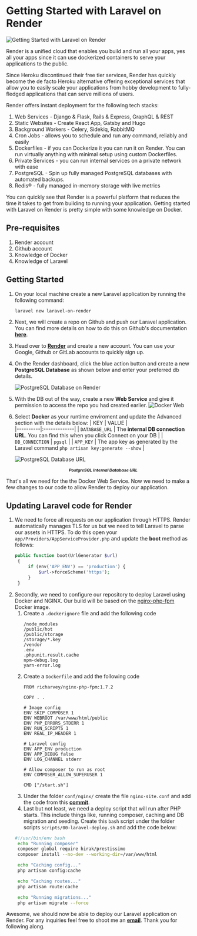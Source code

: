 # Getting Started with Laravel on Render

![Getting Started with Laravel on Render](https://res.cloudinary.com/dgrpkngjn/image/upload/c_scale,w_940/v1673289651/technical_writing/laravel-on-render/render-bg_psuzvw.jpg)

Render is a unified cloud that enables you build and run all your apps, yes all your apps since it can use dockerized containers to serve your applications to the public. 

Since Heroku discontinued their free tier services, Render has quickly become the de facto Heroku alternative offering exceptional services that allow you to easily scale your applications from hobby development to fully-fledged applications that can serve millions of users. 

Render offers instant deployment for the following tech stacks:

1. Web Services - Django & Flask, Rails & Express, GraphQL & REST
2. Static Websites - Create React App, Gatsby and Hugo
3. Background Workers - Celery, Sidekiq, RabbitMQ
4. Cron Jobs - allows you to schedule and run any command, reliably and easily
5. Dockerfiles - if you can Dockerize it you can run it on Render. You can run virtually anything with minimal setup using custom Dockerfiles.
6. Private Services - you can run internal services on a private network with ease
7. PostgreSQL - Spin up fully managed PostgreSQL databases with automated backups.
8. Redis®️ - fully managed in-memory storage with live metrics

You can quickly see that Render is a powerful platform that reduces the time it takes to get from building to running your application. Getting started with Laravel on Render is pretty simple with some knowledge on Docker.

## Pre-requisites

1. Render account
2. Github account
3. Knowledge of Docker
4. Knowledge of Laravel

## Getting Started

1. On your local machine create a new Laravel application by running the following command:

    ```shell
    laravel new laravel-on-render
    ```

2. Next, we will create a repo on Github and push our Laravel application. You can find more details on how to do this on Github's documentation **[here](https://docs.github.com/en/get-started/importing-your-projects-to-github/importing-source-code-to-github/adding-locally-hosted-code-to-github)**.

3. Head over to **[Render](https://render.com)** and create a new account. You can use your Google, Github or GitLab accounts to quickly sign up.

4. On the Render dashboard, click the blue action button and create a new **PostgreSQL Database** as shown below and enter your preferred db details.

    ![PostgreSQL Database on Render](https://res.cloudinary.com/dgrpkngjn/image/upload/c_scale,w_940/v1673290145/technical_writing/laravel-on-render/render-postgresql_v2b4cy.png)
5. With the DB out of the way, create a new **Web Service** and give it permission to access the repo you had created earlier.
   ![Docker Web](https://res.cloudinary.com/dgrpkngjn/image/upload/c_scale,w_940/v1673290146/technical_writing/laravel-on-render/render-create-new-service_b3ulu9.png)
   
6. Select **Docker** as your runtime enviroment and update the Advanced section with the details below:
    | KEY   |     VALUE      |  
    |----------|:-------------|
    | `DATABASE_URL` |  The **internal DB connection URL**. You can find this when you click Connect on your DB |
    | `DB_CONNECTION` |    `pgsql`   |
    | `APP_KEY` | The app key as generated by the Laravel command `php artisan key:generate --show` |

    ![PostgreSQL Database URL](https://res.cloudinary.com/dgrpkngjn/image/upload/c_scale,w_940/v1673290146/technical_writing/laravel-on-render/render-db-connection-url_n2lnhx.png)
    ***<p style="width:100%; text-align:center; font-size:11px">PostgreSQL Internal Database URL</p>***
    

That's all we need for the the Docker Web Service. Now we need to make a few changes to our code to allow Render to deploy our application.

## Updating Laravel code for Render

1. We need to force all requests on our application through HTTPS. Render automatically manages TLS for us but we need to tell Laravel to parse our assets in HTTPS. To do this open your `app/Providers/AppServiceProvider.php` and update the **boot** method as follows:
   ```php
   public function boot(UrlGenerator $url)
    {
        if (env('APP_ENV') == 'production') {
            $url->forceScheme('https');
        }
    }
   ```
2. Secondly, we need to configure our repository to deploy Laravel using Docker and NGINX. Our build will be based on the [nginx-php-fpm](https://gitlab.com/ric_harvey/nginx-php-fpm) Docker image.
   1. Create a `.dockerignore` file and add the following code
        ```.ignore
        /node_modules
        /public/hot
        /public/storage
        /storage/*.key
        /vendor
        .env
        .phpunit.result.cache
        npm-debug.log
        yarn-error.log
        ```
   2. Create a ```Dockerfile``` and add the following code
        ```shell
        FROM richarvey/nginx-php-fpm:1.7.2

        COPY . .

        # Image config
        ENV SKIP_COMPOSER 1
        ENV WEBROOT /var/www/html/public
        ENV PHP_ERRORS_STDERR 1
        ENV RUN_SCRIPTS 1
        ENV REAL_IP_HEADER 1

        # Laravel config
        ENV APP_ENV production
        ENV APP_DEBUG false
        ENV LOG_CHANNEL stderr

        # Allow composer to run as root
        ENV COMPOSER_ALLOW_SUPERUSER 1

        CMD ["/start.sh"]
        ```
   3. Under the folder `conf/nginx/` create the file `nginx-site.conf` and add the code from this **[commit](https://github.com/victorokech/laravel-on-render/commit/1a0662997d0afcc0ed040d0626191d63984d6750)**.
   4. Last but not least, we need a deploy script that will run after PHP starts. This include things like, running composer, caching and DB migration and seeding. Create this `bash` script under the folder scripts `scripts/00-laravel-deploy.sh` and add the code below:
   ```bash
   #!/usr/bin/env bash
    echo "Running composer"
    composer global require hirak/prestissimo
    composer install --no-dev --working-dir=/var/www/html

    echo "Caching config..."
    php artisan config:cache

    echo "Caching routes..."
    php artisan route:cache

    echo "Running migrations..."
    php artisan migrate --force
   ```
Awesome, we should now be able to deploy our Laravel application on Render. For any inquiries feel free to shoot me an **[email](mailto:victor@snetts.com)**. Thank you for following along.
